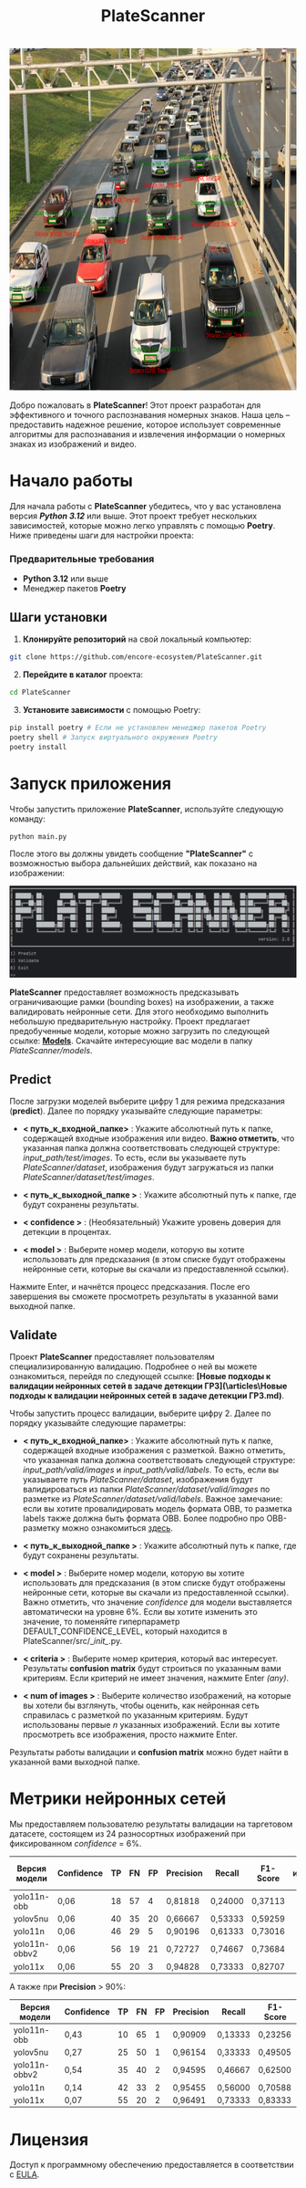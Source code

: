 <h1 style="text-align: center; margin-bottom: 40px;">PlateScanner</h1>

<p style="text-align: center;">
    <img alt="Logo" height="600" src="\articles\Assets\third_out_cropped.png" width="1200"/>
</p>


Добро пожаловать в **PlateScanner**! Этот проект разработан для эффективного и точного распознавания номерных знаков. Наша цель – предоставить надежное решение, которое использует современные алгоритмы для распознавания и извлечения информации о номерных знаках из изображений и видео.

# Начало работы 
Для начала работы с **PlateScanner** убедитесь, что у вас установлена версия ***Python 3.12*** или выше. Этот проект требует нескольких зависимостей, которые можно легко управлять с помощью **Poetry**. Ниже приведены шаги для настройки проекта:

### Предварительные требования
- **Python 3.12** или выше
- Менеджер пакетов **Poetry**

## Шаги установки
1. **Клонируйте репозиторий** на свой локальный компьютер:
```bash
git clone https://github.com/encore-ecosystem/PlateScanner.git
```

2. **Перейдите в каталог** проекта:
```bash
cd PlateScanner
```

3. **Установите зависимости** с помощью Poetry:
```bash
pip install poetry # Если не установлен менеджер пакетов Poetry
poetry shell # Запуск виртуального окружения Poetry
poetry install
```
# Запуск приложения
Чтобы запустить приложение **PlateScanner**, используйте следующую команду:
```bash
python main.py
```
После этого вы должны увидеть сообщение **"PlateScanner"** с возможностью выбора дальнейших действий, как показано на изображении:

<img alt="intro1" src=".\articles\Assets\intro1.png"/>

**PlateScanner** предоставляет возможность предсказывать ограничивающие рамки (bounding boxes) на изображении, а также валидировать нейронные сети. Для этого необходимо выполнить небольшую предварительную настройку. Проект предлагает предобученные модели, которые можно загрузить по следующей ссылке: **[Models](https://disk.yandex.ru/d/s3NrpFxzpE02YQ)**. Скачайте интересующие вас модели в папку _PlateScanner/models_.

## Predict

После загрузки моделей выберите цифру 1 для режима предсказания (**predict**). Далее по порядку указывайте следующие параметры:
 - **< путь_к_входной_папке>** : Укажите абсолютный путь к папке, содержащей входные изображения или видео. **Важно отметить**, что указанная папка должна соответствовать следующей структуре: _input_path/test/images_. То есть, если вы указываете путь _PlateScanner/dataset_, изображения будут загружаться из папки _PlateScanner/dataset/test/images_.


 - **< путь_к_выходной_папке >** : Укажите абсолютный путь к папке, где будут сохранены результаты.


 - **< confidence >** : (Необязательный) Укажите уровень доверия для детекции в процентах.


 - **< model >** : Выберите номер модели, которую вы хотите использовать для предсказания (в этом списке будут отображены нейронные сети, которые вы скачали из предоставленной ссылки).

 Нажмите Enter, и начнётся процесс предсказания. После его завершения вы сможете просмотреть результаты в указанной вами выходной папке.

## Validate

Проект **PlateScanner** предоставляет пользователям специализированную валидацию. Подробнее о ней вы можете ознакомиться, перейдя по следующей ссылке: **[Новые подходы к валидации нейронных сетей в задаче детекции ГРЗ](\articles\Новые подходы к валидации нейронных сетей в          задаче детекции ГРЗ.md)**.

Чтобы запустить процесс валидации, выберите цифру 2. Далее по порядку указывайте следующие параметры:
- **< путь_к_входной_папке>** : Укажите абсолютный путь к папке, содержащей входные изображения с разметкой. Важно отметить, что указанная папка должна соответствовать следующей структуре: _input_path/valid/images_ и _input_path/valid/labels_. То есть, если вы указываете путь _PlateScanner/dataset_, изображения будут валидироваться из папки _PlateScanner/dataset/valid/images_ по разметке из _PlateScanner/dataset/valid/labels_. Важное замечание: если вы хотите провалидировать модель формата OBB, то разметка labels также должна быть формата OBB. Более подробно про OBB-разметку можно ознакомиться [здесь](https://docs.ultralytics.com/ru/tasks/obb/).


 - **< путь_к_выходной_папке >** : Укажите абсолютный путь к папке, где будут сохранены результаты.

 
 - **< model >** : Выберите номер модели, которую вы хотите использовать для предсказания (в этом списке будут отображены нейронные сети, которые вы скачали из предоставленной ссылки). Важно отметить, что значение _confidence_ для модели выставляется автоматически на уровне 6%. Если вы хотите изменить это значение, то поменяйте гиперпараметр DEFAULT_CONFIDENCE_LEVEL, который находится в PlateScanner/src/\__init\__.py.
 

 - **< criteria >** : Выберите номер критерия, который вас интересует. Результаты __confusion matrix__ будут строиться по указанным вами критериям. Если критерий не имеет значения, нажмите Enter _(any)_.


 - **< num of images >** : Выберите количество изображений, на которые вы хотели бы взглянуть, чтобы оценить, как нейронная сеть справилась с разметкой по указанным критериям. Будут использованы первые _n_ указанных изображений. Если вы хотите просмотреть все изображения, просто нажмите Enter. 

Результаты работы валидации и __confusion matrix__ можно будет найти в указанной вами выходной папке.

# Метрики нейронных сетей

Мы предоставляем пользователю результаты валидации на таргетовом датасете, состоящем из 24 разносортных изображений при фиксированном _confidence_ = 6%.

| **Версия модели**     | **Confidence** | **TP** | **FN** | **FP** | **Precision** | **Recall** | **F1-Score** | **Обработка изображения; <br/>sec / frame**  |
|-----------------------|----------------|--------|--------|--------|---------------|------------|---------------|:---------------------------------------:|
| yolo11n-obb          | 0,06           |   18   |   57   |   4    |    0,81818    |   0,24000  |    0,37113    |                 0,4484                  |
| yolov5nu             | 0,06           |   40   |   35   |   20   |    0,66667    |   0,53333  |    0,59259    |                 0,1873                  |
| yolo11n              | 0,06           |   46   |   29   |   5    |    0,90196    |   0,61333  |    0,73016    |                 0,4525                  |
| yolo11n-obbv2        | 0,06           |   56   |   19   |   21   |    0,72727    |   0,74667  |    0,73684    |                 0,2058                  |
| yolo11x              | 0,06           |   55   |   20   |   3    |    0,94828    |   0,73333  |    0,82707    |                 0,6579                  |


А также при __Precision__ > 90%:

| Версия модели      | Confidence | TP | FN | FP | Precision | Recall  | F1-Score |
|--------------------|------------|----|----|----|-----------|---------|----------|
| yolo11n-obb        | 0,43       | 10 | 65 | 1  | 0,90909   | 0,13333 | 0,23256  |
| yolov5nu           | 0,27       | 25 | 50 | 1  | 0,96154   | 0,33333 | 0,49505  |
| yolo11n-obbv2      | 0,54       | 35 | 40 | 2  | 0,94595   | 0,46667 | 0,62500  |
| yolo11n            | 0,14       | 42 | 33 | 2  | 0,95455   | 0,56000 | 0,70588  |
| yolo11x            | 0,07       | 55 | 20 | 2  | 0,96491   | 0,73333 | 0,83333  |

# Лицензия

Доступ к программному обеспечению предоставляется в соответствии с [EULA](LICENSE).